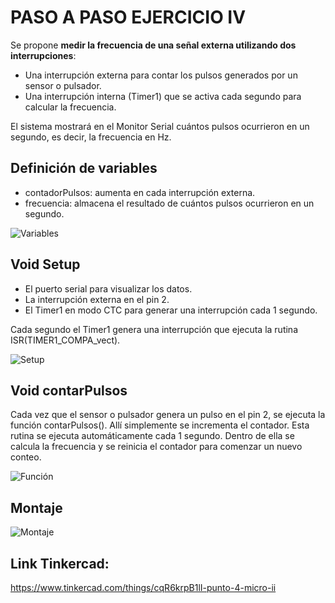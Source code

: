 # PASO A PASO EJERCICIO IV

Se propone **medir la frecuencia de una señal externa utilizando dos interrupciones**:

- Una interrupción externa para contar los pulsos generados por un sensor o pulsador.
- Una interrupción interna (Timer1) que se activa cada segundo para calcular la frecuencia.

El sistema mostrará en el Monitor Serial cuántos pulsos ocurrieron en un segundo, es decir, la frecuencia en Hz.

## Definición de variables  

- contadorPulsos: aumenta en cada interrupción externa.
- frecuencia: almacena el resultado de cuántos pulsos ocurrieron en un segundo.

![Variables](https://github.com/johanerre/RetosMicro/blob/main/EJERCICIOS%202/PUNTO%203/IMÁGENES/Captura%20de%20pantalla%202025-09-29%20005838.png)

## Void Setup

- El puerto serial para visualizar los datos.
- La interrupción externa en el pin 2.
- El Timer1 en modo CTC para generar una interrupción cada 1 segundo.

Cada segundo el Timer1 genera una interrupción que ejecuta la rutina ISR(TIMER1_COMPA_vect).

![Setup](https://github.com/johanerre/RetosMicro/blob/main/EJERCICIOS%202/PUNTO%204/IMÁGENES/Captura%20de%20pantalla%202025-09-29%20011227.png)

## Void contarPulsos

Cada vez que el sensor o pulsador genera un pulso en el pin 2, se ejecuta la función contarPulsos(). Allí simplemente se incrementa el contador.
Esta rutina se ejecuta automáticamente cada 1 segundo. Dentro de ella se calcula la frecuencia y se reinicia el contador para comenzar un nuevo conteo.

![Función](https://github.com/johanerre/RetosMicro/blob/main/EJERCICIOS%202/PUNTO%204/IMÁGENES/Captura%20de%20pantalla%202025-09-29%20011333.png) 

## Montaje

![Montaje](https://github.com/johanerre/RetosMicro/blob/main/EJERCICIOS%202/PUNTO%204/IMÁGENES/Captura%20de%20pantalla%202025-09-29%20011348.png)

## Link Tinkercad:

https://www.tinkercad.com/things/cqR6krpB1lI-punto-4-micro-ii